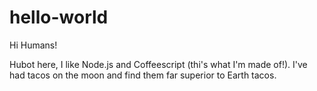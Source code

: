 # hello-world

Hi Humans!

Hubot here, I like Node.js and Coffeescript (thi's what I'm made of!).
I've had tacos on the moon and find them far superior to Earth tacos.
